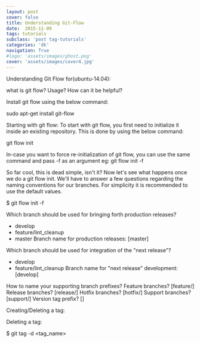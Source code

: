 ```yaml
---
layout: post
cover: false
title: Understanding Git-Flow
date:  2015-11-09
tags: tutorials
subclass: 'post tag-tutorials'
categories: 'dk'
navigation: True
#logo: 'assets/images/ghost.png'
cover: 'assets/images/cover4.jpg'
---
```


Understanding Git Flow for(ubuntu-14.04):

what is git flow?
Usage?
How can it be helpful?

Install git flow using the below command:

sudo apt-get install git-flow

Starting with git flow:
To start with git flow, you first need to initialize it inside an existing repository. This is done by using the below command:

git flow init

In-case you want to force re-initialization of git flow, you can use the same command and pass -f as an argument
eg: git flow init -f

So far cool, this is dead simple, isn't it? Now let's see what happens once we do a git flow init. We'll have to answer a few questions regarding the naming conventions for our branches. For simplicity it is recommended to use the default values.

$ git flow init -f

Which branch should be used for bringing forth production releases?
   - develop
   - feature/lint_cleanup
   - master
Branch name for production releases: [master] 

Which branch should be used for integration of the "next release"?
   - develop
   - feature/lint_cleanup
Branch name for "next release" development: [develop] 

How to name your supporting branch prefixes?
Feature branches? [feature/] 
Release branches? [release/] 
Hotfix branches? [hotfix/] 
Support branches? [support/] 
Version tag prefix? [] 


Creating/Deleting a tag:

Deleting a tag:

$ git tag -d <tag_name>